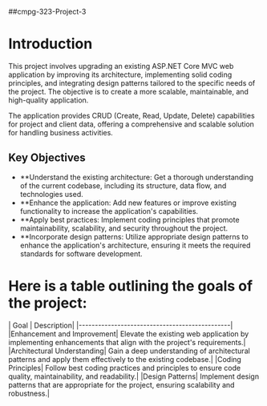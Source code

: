 ##cmpg-323-Project-3

# Introduction
This project involves upgrading an existing ASP.NET Core MVC web application by improving its architecture, implementing solid coding principles, and integrating design patterns tailored to the specific needs of the project. The objective is to create a more scalable, maintainable, and high-quality application.
 
The application provides CRUD (Create, Read, Update, Delete) capabilities for project and client data, offering a comprehensive and scalable solution for handling business activities.

## Key Objectives
- **Understand the existing architecture: Get a thorough understanding of the current codebase, including its structure, data flow, and technologies used.
- **Enhance the application: Add new features or improve existing functionality to increase the application's capabilities.
- **Apply best practices: Implement coding principles that promote maintainability, scalability, and security throughout the project.
- **Incorporate design patterns: Utilize appropriate design patterns to enhance the application's architecture, ensuring it meets the required standards for software development.

# Here is a table outlining the goals of the project:
| Goal | Description|
|-----------------------------------------------|
|Enhancement and Improvement| Elevate the existing web application by implementing enhancements that align with the project's requirements.|
|Architectural Understanding| Gain a deep understanding of architectural patterns and apply them effectively to the existing codebase.|
|Coding Principles| Follow best coding practices and principles to ensure code quality, maintainability, and readability.|
|Design Patterns| Implement design patterns that are appropriate for the project, ensuring scalability and robustness.|


